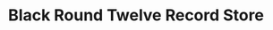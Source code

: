 ---
title: "Black Round Twelve Record Store"
url: /berlin/black-round-twelve-record-store/
shop: Musik
---